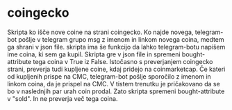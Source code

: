 # coingecko

Skripta ko išče nove coine na strani coingecko. Ko najde novega, telegram-bot pošlje v telegram grupo msg z imenom in linkom novega coina, medtem ga shrani v json file. 
skripta ima še funkcijo da lahko telegram-botu napišem ime coina, ki sem ga kupil. Skripta gre v json file in spremeni bought-attribute tega coina v True iz False. 
Istočasno s preverjanjem coingecko strani, preverja tudi kupljene coine, kdaj pridejo na coinmarketcap. Če kateri od kupljenih prispe na CMC, 
telegram-bot pošlje sporočilo z imenom in linkom coina, da je prispel na CMC. V tistem trenutku je pričakovano da se bo v naslednjih par urah coin prodal. 
Zato skripta spremeni bought-attribute v "sold". In ne preverja več tega coina.

